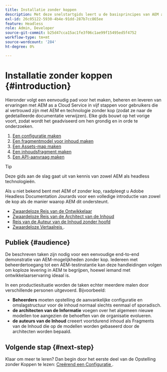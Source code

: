 ```yaml
---
title: Installatie zonder koppen
description: Met deze snelstartgids leert u de basisprincipes van AEM as a Cloud Service, dankzij krachtige mogelijkheden zonder kop, zoals Content Models, Content Fragments en de GraphQL API.
exl-id: 26c05122-5930-4b4e-91dd-287b7cc865ee
feature: Headless
role: Admin, Developer
source-git-commit: b25d47cca15ac1fe3f06c1ae99f15495ed5f4752
workflow-type: tm+mt
source-wordcount: '284'
ht-degree: 0%

---
```


# Installatie zonder koppen {#introduction}

Hieronder volgt een eenvoudig pad voor het maken, beheren en leveren van ervaringen met AEM as a Cloud Service in vijf stappen voor gebruikers die al vertrouwd zijn met AEM en technologie zonder kop (zodat ze naar de gedetailleerde documentatie verwijzen). Elke gids bouwt op het vorige voort, zodat wordt het geadviseerd om hen grondig en in orde te onderzoeken.

1. [Een configuratie maken](/help/headless/setup/create-configuration.md)
1. [Een fragmentmodel voor inhoud maken](/help/headless/setup/create-content-model.md)
1. [Een Assets-map maken](/help/headless/setup/create-assets-folder.md)
1. [Een inhoudsfragment maken](/help/headless/setup/create-content-fragment.md)
1. [Een API-aanvraag maken](/help/headless/setup/create-api-request.md)

>[!TIP]
>
>Deze gids aan de slag gaat uit van kennis van zowel AEM als headless technologieën.
>
>Als u niet bekend bent met AEM of zonder kop, raadpleegt u Adobe Headless Documentation Jourards voor een volledige introductie van zowel de kop als de manier waarop AEM dit ondersteunt.
>
>* [ Zwaardeloze Reis van de Ontwikkelaar ](/help/journey-headless/developer/overview.md)
>* [ Zwaardeloze Reis van de Architect van de Inhoud ](/help/journey-headless/architect/overview.md)
>* [ Reis van de Auteur van de Inhoud zonder hoofd ](/help/journey-headless/author/overview.md)
>* [ Zwaardeloze Vertaalreis ](/help/journey-headless/translation/overview.md).

## Publiek {#audience}

De beschreven taken zijn nodig voor een eenvoudige end-to-end demonstratie van AEM-mogelijkheden zonder kop. Iedereen met beheerdertoegang tot een AEM-testinstantie kan deze handleidingen volgen om koploze levering in AEM te begrijpen, hoewel iemand met ontwikkelaarservaring ideaal is.

In een productiesituatie worden de taken echter meerdere malen door verschillende personen uitgevoerd. Bijvoorbeeld:

* **Beheerders** moeten opstelling de aanvankelijke configuratie en omslagstructuur voor de inhoud normaal slechts eenmaal of sporadisch.
* **de architecten van de Informatie** voegen over het algemeen nieuwe modellen toe aangezien de behoeften van de organisatie evolueren.
* **de auteurs van de Inhoud** creeert voortdurend inhoud als Fragments van de Inhoud die op de modellen worden gebaseerd door de architecten worden bepaald.

## Volgende stap {#next-step}

Klaar om meer te leren? Dan begin door het eerste deel van de Opstelling zonder Koppen te lezen: [ Creërend een Configuratie ](create-configuration.md).
